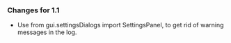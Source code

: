 ### Changes for 1.1 ###

*	Use from gui.settingsDialogs import SettingsPanel, to get rid of warning messages in the log.
